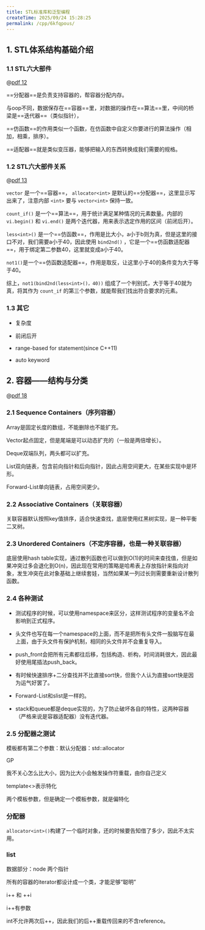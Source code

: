 ```yaml
---
title: STL标准库和泛型编程
createTime: 2025/09/24 15:28:25
permalink: /cpp/6kfqpous/
---
```



## 1. STL体系结构基础介绍

### 1.1 STL六大部件

@[pdf 12](https://oss.ajohn.top/blog/pdf/stl1.pdf)

==分配器==是负责支持容器的，帮容器分配内存。

与oop不同，数据保存在==容器==里，对数据的操作在==算法==里，中间的桥梁是==迭代器==（类似指针），

==仿函数==的作用类似一个函数，在仿函数中自定义你要进行的算法操作（相加，相乘，排序）。

==适配器==就是类似变压器，能够把输入的东西转换成我们需要的规格。

### 1.2 STL六大部件关系

@[pdf 13](https://oss.ajohn.top/blog/pdf/stl1.pdf)

`vector` 是一个==容器==， `allocator<int>` 是默认的==分配器==，这里显示写出来了，注意内部 `<int>` 要与 `vector<int>` 保持一致。

`count_if()` 是一个==算法==，用于统计满足某种情况的元素数量。内部的 `vi.begin()` 和 `vi.end()` 是两个迭代器，用来表示选定作用的区间（前闭后开）。

`less<int>()` 是一个==仿函数==，作用是比大小，a小于b则为真，但是这里的接口不对，我们需要a小于40，因此使用 `bind2nd()` ，它是一个==仿函数适配器==，用于绑定第二参数40，这里就变成a小于40。

`not1()`是一个==仿函数适配器==，作用是取反，让这里小于40的条件变为大于等于40。

综上，`not1(bind2nd(less<int>()，40))` 组成了一个判别式，大于等于40就为真，将其作为 `count_if` 的第三个参数，就能帮我们找出符合要求的元素。

### 1.3 其它

- 复杂度

- 前闭后开

- range-based for statement(since C++11)

- auto keyword

## 2. 容器——结构与分类

@[pdf 18](https://oss.ajohn.top/blog/pdf/stl1.pdf)

### 2.1 Sequence Containers（序列容器）


Array是固定长度的数组，不能删除也不能扩充。

Vector起点固定，但是尾端是可以动态扩充的（一般是两倍增长）。

Deque双端队列，两头都可以扩充。

List双向链表，包含前向指针和后向指针，因此占用空间更大，在某些实现中是环形。

Forward-List单向链表，占用空间更少。

### 2.2 Associative Containers（关联容器）

关联容器默认按照key值排序，适合快速查找，底层使用红黑树实现，是一种平衡二叉树。

### 2.3 Unordered Containers（不定序容器，也是一种关联容器）

底层使用hash table实现，通过散列函数也可以做到O(1)的时间来查找值，但是如果冲突过多会退化到O(n)，因此现在常用的策略是哈希表上存放指针来指向对象，发生冲突在此对象基础上继续套娃，当然如果某一列过长则需要重新设计散列函数。

### 2.4 各种测试

- 测试程序的时候，可以使用namespace来区分，这样测试程序的变量名不会影响到正式程序。

- 头文件也写在每一个namespace的上面，而不是把所有头文件一股脑写在最上面，由于头文件有保护机制，相同的头文件并不会重复导入。

- push_front会把所有元素都往后移，包括构造、析构，时间消耗很大，因此最好使用尾插法push_back。

- 有时候快速排序+二分查找并不比直接sort快，但我个人认为直接sort快是因为运气好罢了。

- Forward-List和slist是一样的。

- stack和queue都是deque实现的，为了防止破坏各自的特性，这两种容器（严格来说是容器适配器）没有迭代器。


### 2.5 分配器之测试

模板都有第二个参数：默认分配器：std::allocator

GP


我不关心怎么比大小，因为比大小会触发操作符重载，由你自己定义

template<>表示特化


两个模板参数，但是确定一个模板参数，就是偏特化

### 分配器

`allocator<int>()`构建了一个临时对象，还的时候要告知借了多少，因此不太实用。


### list

数据部分：node
两个指针

所有的容器的iterator都设计成一个类，才能足够“聪明” 


i++ 和 ++i

i++有参数


int不允许两次后++，因此我们的后++重载传回来的不含reference。